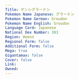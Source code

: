 ```yaml
---
﻿Title: ゲンシグラードン
Pokemon Name Japanese: グラードン
Pokemon Name German: Groudon
Pokemon Name English: Groudon
Language Card: Japanese
National Dex Number: 383
Region: Hoenn
Regional Form: false
Additional Form: false
Mega: true
Gigantamax: false
Cover: false
Link: 
Owned: 
---
```

